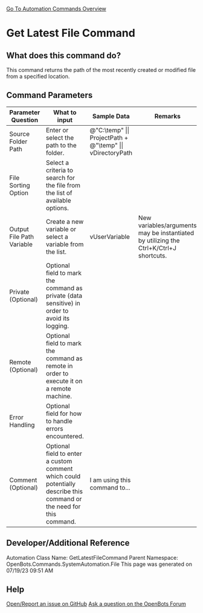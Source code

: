 <!--TITLE: Get Latest File Command -->
<!-- SUBTITLE: a command in the System Automation Commands\File group. -->
[Go To Automation Commands Overview](/automation-commands)


# Get Latest File Command


## What does this command do?
This command returns the path of the most recently created or modified file from a specified location.


## Command Parameters
| Parameter Question   	| What to input  	|  Sample Data 	| Remarks  	|
| ---                    | ---               | ---           | ---       |
|Source Folder Path|Enter or select the path to the folder.|@"C:\temp" \|\| ProjectPath + @"\temp" \|\| vDirectoryPath||
|File Sorting Option|Select a criteria to search for the file from the list of available options.|||
|Output File Path Variable|Create a new variable or select a variable from the list.|vUserVariable|New variables/arguments may be instantiated by utilizing the Ctrl+K/Ctrl+J shortcuts.|
|Private (Optional)|Optional field to mark the command as private (data sensitive) in order to avoid its logging.|||
|Remote (Optional)|Optional field to mark the command as remote in order to execute it on a remote machine.|||
|Error Handling|Optional field for how to handle errors encountered.|||
|Comment (Optional)|Optional field to enter a custom comment which could potentially describe this command or the need for this command.|I am using this command to...||


## Developer/Additional Reference
Automation Class Name: GetLatestFileCommand
Parent Namespace: OpenBots.Commands.SystemAutomation.File
This page was generated on 07/19/23 09:51 AM


## Help
[Open/Report an issue on GitHub](https://github.com/OpenBotsAI/OpenBots.Studio/issues/new)
[Ask a question on the OpenBots Forum](https://openbots.ai/forums/)
